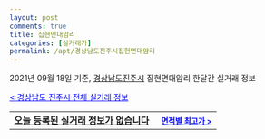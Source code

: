 ```yaml
---
layout: post
comments: true
title: 집현면대암리
categories: [실거래가]
permalink: /apt/경상남도진주시집현면대암리
---
```


2021년 09월 18일 기준, <a href="/apt/경상남도진주시">경상남도진주시</a> 집현면대암리 한달간 실거래 정보

<a style="color: blue;" href="/apt/경상남도진주시">< 경상남도 진주시 전체 실거래 정보</a>
<!---- start ---->
<table>
  <tr>
    <td colspan="4" style="font-weight: bold;"><a href="/apt/경상남도진주시집현면대암리{name_without_space}">오늘 등록된 실거래 정보가 없습니다</a> &nbsp;&nbsp;&nbsp; <a style="color: blue; font-size: smaller;" href="/apt/경상남도진주시집현면대암리{name_without_space}">면적별 최고가 ></a></td>
  </tr>
    
</table>
<!---- end ---->
    